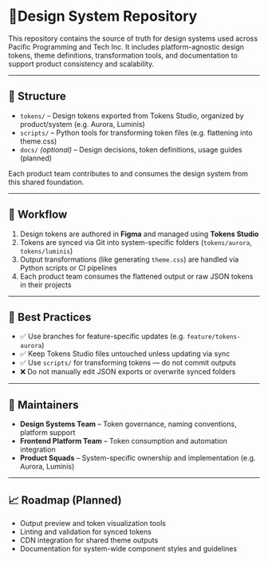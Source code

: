 # 🧱Design System Repository

This repository contains the source of truth for design systems used across Pacific Programming and Tech Inc. It includes platform-agnostic design tokens, theme definitions, transformation tools, and documentation to support product consistency and scalability.

---

## 🔧 Structure

- `tokens/` – Design tokens exported from Tokens Studio, organized by product/system (e.g. Aurora, Luminis)
- `scripts/` – Python tools for transforming token files (e.g. flattening into theme.css)
- `docs/` _(optional)_ – Design decisions, token definitions, usage guides (planned)

Each product team contributes to and consumes the design system from this shared foundation.

---

## 🚀 Workflow

1. Design tokens are authored in **Figma** and managed using **Tokens Studio**
2. Tokens are synced via Git into system-specific folders (`tokens/aurora`, `tokens/luminis`)
3. Output transformations (like generating `theme.css`) are handled via Python scripts or CI pipelines
4. Each product team consumes the flattened output or raw JSON tokens in their projects

---

## 📌 Best Practices

- ✅ Use branches for feature-specific updates (e.g. `feature/tokens-aurora`)
- ✅ Keep Tokens Studio files untouched unless updating via sync
- ✅ Use `scripts/` for transforming tokens — do not commit outputs
- ❌ Do not manually edit JSON exports or overwrite synced folders

---

## 🧠 Maintainers

- **Design Systems Team** – Token governance, naming conventions, platform support
- **Frontend Platform Team** – Token consumption and automation integration
- **Product Squads** – System-specific ownership and implementation (e.g. Aurora, Luminis)

---

## 📈 Roadmap (Planned)

- Output preview and token visualization tools
- Linting and validation for synced tokens
- CDN integration for shared theme outputs
- Documentation for system-wide component styles and guidelines
